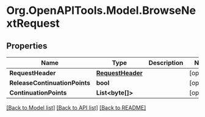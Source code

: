 # Org.OpenAPITools.Model.BrowseNextRequest

## Properties

Name | Type | Description | Notes
------------ | ------------- | ------------- | -------------
**RequestHeader** | [**RequestHeader**](RequestHeader.md) |  | [optional] 
**ReleaseContinuationPoints** | **bool** |  | [optional] 
**ContinuationPoints** | **List&lt;byte[]&gt;** |  | [optional] 

[[Back to Model list]](../README.md#documentation-for-models) [[Back to API list]](../README.md#documentation-for-api-endpoints) [[Back to README]](../README.md)

